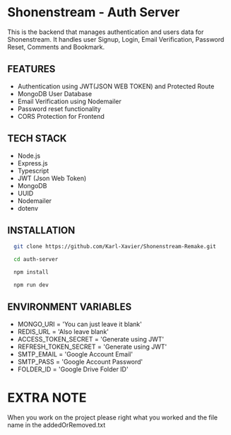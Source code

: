 # Shonenstream - Auth Server

This is the backend that manages authentication and users data for Shonenstream. It handles user Signup, Login, Email Verification, Password Reset, Comments and Bookmark.

## FEATURES

- Authentication using JWT(JSON WEB TOKEN) and Protected Route
- MongoDB User Database
- Email Verification using Nodemailer
- Password reset functionality
- CORS Protection for Frontend

## TECH STACK

- Node.js
- Express.js
- Typescript
- JWT (Json Web Token)
- MongoDB
- UUID
- Nodemailer
- dotenv

## INSTALLATION 

```bash
  git clone https://github.com/Karl-Xavier/Shonenstream-Remake.git

  cd auth-server

  npm install

  npm run dev
```
## ENVIRONMENT VARIABLES

- MONGO_URI = 'You can just leave it blank'
- REDIS_URL = 'Also leave blank'
- ACCESS_TOKEN_SECRET = 'Generate using JWT'
- REFRESH_TOKEN_SECRET = 'Generate using JWT'
- SMTP_EMAIL = 'Google Account Email'
- SMTP_PASS = 'Google Account Password'
- FOLDER_ID = 'Google Drive Folder ID'


# EXTRA NOTE

When you work on the project please right what you worked and the file name in the addedOrRemoved.txt